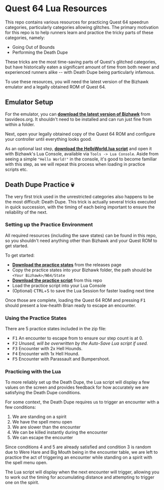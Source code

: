 # Quest 64 Lua Resources
This repo contains various resources for practicing Quest 64 speedrun categories, particularly categories allowing glitches.  The primary motivation for this repo is to help runners learn and practice the tricky parts of these categories, namely: 

- Going Out of Bounds
- Performing the Death Dupe

These tricks are the most time-saving parts of Quest's glitched categories, but have historically eaten a significant amount of time from both newer and experienced runners alike -- with Death Dupe being particularly infamous. 

To use these resources, you will need the latest version of the Bizhawk emulator and a legally obtained ROM of Quest 64.

## Emulator Setup

For the emulator, you can **[download the latest version of Bizhawk](https://tasvideos.org/BizHawk/ReleaseHistory#Bizhawk28)** from tasvideos.org.  It shouldn't need to be installed and can run just fine from within a folder.

Next, open your legally obtained copy of the Quest 64 ROM and configure your controller until everything looks good.  

As an optional last step, **[download the HelloWorld.lua script](https://raw.githubusercontent.com/vbhayden/Quest-64-Lua-Resources/master/HelloWorld.lua)** and open it with Bizhawk's Lua Console, available via `Tools -> Lua Console`.  Aside from seeing a simple `"Hello World!"` in the console, it's good to become familiar with this step, as we will repeat this process when loading in practice scripts etc.

## Death Dupe Practice 💀

The very first trick used in the unrestricted categories also happens to be the most difficult: Death Dupe.  This trick is actually several tricks executed in quick succession, with the timing of each being important to ensure the reliability of the next.

### Setting up the Practice Environment
All required resources (including the save states) can be found in this repo, so you shouldn't need anything other than Bizhawk and your Quest ROM to get started.

To get started:
- **[Download the practice states](https://github.com/vbhayden/Quest-64-Lua-Resources/releases/tag/v0.1)** from the releases page
- Copy the practice states into your Bizhawk folder, the path should be `<Your Bizhawk>/N64/State`
- **[Download the practice script](https://raw.githubusercontent.com/vbhayden/Quest-64-Lua-Resources/master/lua/Quest64_DeathDupePractice.lua)** from this repo
- Load the practice script into your Lua Console
- (Optional) <kbd>CTRL</kbd>+<kbd>S</kbd> to save the Lua Session for faster loading next time

Once those are complete, loading the Quest 64 ROM and pressing <kbd>F1</kbd> should present a low-health Brian ready to escape an encounter.

### Using the Practice States

There are 5 practice states included in the zip file:
- <kbd>F1</kbd> An encounter to escape from to ensure our step count is at 0.
- <kbd>F2</kbd> *Unused, will be overwritten by the Auto-Save Lua script if used.*
- <kbd>F3</kbd> Encounter with 2x Hell Hounds.
- <kbd>F4</kbd> Encounter with 1x Hell Hound.
- <kbd>F5</kbd> Encounter with Parassault and Bumpershoot.

### Practicing with the Lua

To more reliably set up the Death Dupe, the Lua script will display a few values on the screen and provides feedback for how accurately we are satisfying the Death Dupe conditions.  

For some context, the Death Dupe requires us to trigger an encounter with a few conditions:
1. We are standing on a spirit
2. We have the spell menu open
3. We are slower than the encounter
4. We can be killed instantly during the encounter
5. We can escape the encounter

Since conditions 4 and 5 are already satisfied and condition 3 is random due to Were Hare and Big Mouth being in the encounter table, we are left to practice the act of triggering an encounter while standing on a spirit with the spell menu open.

The Lua script will display when the next encounter will trigger, allowing you to work out the timing for accumulating distance and attempting to trigger one on the spirit.
